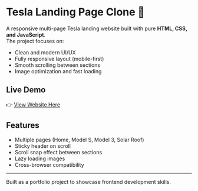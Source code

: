 # Tesla Landing Page Clone 🚗

A responsive multi-page Tesla landing website built with pure **HTML, CSS, and JavaScript**.  
The project focuses on:
- Clean and modern UI/UX
- Fully responsive layout (mobile-first)
- Smooth scrolling between sections
- Image optimization and fast loading

## Live Demo
👉 [View Website Here](https://phnglh.github.io/tesla-landing/)

## Features
- Multiple pages (Home, Model S, Model 3, Solar Roof)
- Sticky header on scroll
- Scroll snap effect between sections
- Lazy loading images
- Cross-browser compatibility

---

Built as a portfolio project to showcase frontend development skills.
